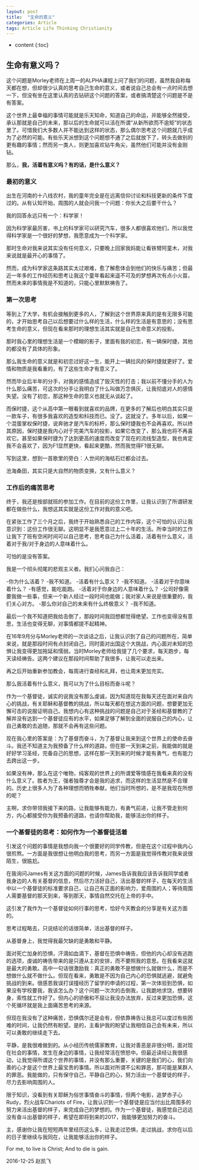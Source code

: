 ```yaml
---
layout: post
title:  "生命的意义"
categories: Article
tags: Article Life Thinking Christianity
---
```


* content
{:toc}

## 生命有意义吗？

这个问题是Morley老师在上周一的ALPHA课程上问了我们的问题，虽然我自称每天都在想，但却很少认真的思考自己生命的意义，或者说自己总会有一点时间去想一下，但没有坐在这里认真的去钻研这个问题的答案，或者搞清楚这个问题是不是有答案。

这个世界上最幸福的事情可能就是乐天知命，知道自己的命运，并能够全然接受，承认那就是自己的未来，那以后的生命就可以活在所谓“从新所欲而不逾矩”的状态里了。可惜我们大多数人并不能达到这样的状态，那么偶尔思考这个问题就几乎成为了必然的可能。有些乐天派想到这个问题想不通了之后就放下了，转头去做别的更有趣的事情；然而另一类人，则更加喜欢钻牛角尖，虽然他们可能并没有金刚钻。

那么，**我，活着有意义吗？有的话，是什么意义？**

### 最初的意义

出生在河南的十八线农村，我的童年完全是在远离信仰讨论和科技更新的条件下度过的。从有认知开始，周围的人就会问我一个问题：你长大之后要干什么？

我的回答永远只有一个：科学家！

因为科学家最厉害，书上的科学家可以研究汽车，很多人都很喜欢他们，所以我觉得科学家是一个很好的梦想，我愿意成为一个科学家。

那时生命对我来说其实没有任何意义，只要晚上回家我妈能让看铁臂阿童木，对我来说就是最开心的事情了。


然而，成为科学家这条路其实太过艰难，愈了解愈体会到他们的快乐与痛苦；但最近一年多的工作经历和思考让我这个童年看起来遥不可及的梦想再次有点小火苗，然而未来的事情我是不知道的，只能心里默默祷告了。

### 第一次思考

等到上了大学，有机会接触到更多的人，了解到这个世界原来真的是有无限多可能的，才开始思考自己以后想要过什么样的生活，什么样的生活是有意思的；没有思考生命的意义，但现在看来那时的理想生活其实就是自己生命意义的投影。

那时我心里的理想生活是一个模糊的影子，里面有我的初恋，有一辆保时捷，其他的都没有了具体的形象。

那么我生命的意义就是和初恋过好这一生，能开上一辆拉风的保时捷就更好了。爱情和物质是我看重的，有了这些生命才有意义了。

然而毕业后半年的分手，对我的感情造成了毁灭性的打击；我以前不懂分手的人为什么那么痛苦，可这次的分手让我明白了什么叫做万念俱灰，让我彻底对人的感情失望。没有了初恋，那这种生命的意义也就无从谈起了。

而保时捷，这个从高中第一眼看到就喜欢的品牌，在更多的了解后也明白其实只是一款车子，有很多我喜欢的造型和科技而已。没了。这就没了。多年以后，如果一个混蛋掌权保时捷，说奔驰才是汽车的标杆，那么保时捷我也不会再喜欢。所以终其原因，保时捷是我内心对于完美汽车的投影，如果它改变了，那么我也将不再喜欢它。甚至如果保时捷为了达到更高的速度而改变了现在的流线型造型，我也肯定我不会喜欢了，因为F1显然更快，看起来更酷，然而我觉得F1很无聊。

写到这里，想到一首歌里的旁白：人世间的海枯石烂都会过去。

沧海桑田，其实只是大自然的物质变换，又有什么意义？

### 工作后的痛苦思考


终于，我还是按部就班的参加工作。在目前的这份工作里，让我认识到了所谓研发都在做些什么，我想这其实就是这份工作对我的意义吧。

在紧张工作了三个月之后，我终于开始熟悉自己的工作内容，这个可怕的认识让我意识到：这份工作很无聊。这明显不是我愿意过上二十年的生活。所幸当时的工作让我下了班有空闲时间可以自己思考，思考自己为什么活着，活着有什么意义，活着对于我/对于身边的人意味着什么。

可怕的是没有答案。

我是一个彻头彻尾的悲观主义者。我扪心问我自己：

-你为什么活着？
-我不知道。
-活着有什么意义？
-我不知道。
-活着对于你意味着什么？
-有感觉，能吃能跑。
-活着对于你身边的人意味着什么？
-公司好像需要我做一些事，但来一个新人经过一段时间也能做；我对家人来说是很重要的，我们关心对方。
-那么你对自己的未来有什么终极意义？
-我不知道。

最后一个我不知道把我给击倒了，那段时间我回想都觉得绝望。工作也变得没有意思，生活也变得无聊，对事情都提不起精神。

在16年9月分与Morley老师的一次谈话之后，让我认识到了自己的问题所在，简单来说，就是那段时间有点封闭自己，同时面对出国这个大挑战，内心面对未知的恐惧让我变得更加拖延和懦弱。当时Morley老师给我提了几个要求，每天跑步，每天读经祷告。这两个建议在那段时间帮助了我很多，让我可以走出来。

再之后开始重新参加教会，每周进行查经和礼拜，也让周末更加充实。

那么我活着有什么意义，我可以为了什么目标而奋斗呢？

作为一个基督徒，诚实的说我没有那么虔诚，因为知道现在我每天还在面对来自内心的挑战，有关耶稣和基督教的挑战，所以每天都在想这方面的问题，想要更加无懈可击的说服证明自己。我想内心有这种挑战的问题是自己对于圣经和基督教的了解并没有达到一个基督徒应有的水平，如果足够了解到全面的说服自己的内心，让自己勇敢的去追随，那就不会再有这些问题。

现在我心里的答案是：为了基督而奋斗，为了基督让我来到这个世界上的使命去奋斗。我还不知道主为我预备了什么样的道路，但在那一天到来之前，我能做的就是好好学习圣经，完备自己的思想，这样在那一天到来的时候才能有勇气，也有能力去跨出这一步。

如果没有神，那么在这个唯物，纯客观的世界上的所谓爱等情感在我看来真的没有什么意义了。胜者为王，强者独尊才会是我的追求，而这样的生活显然是不合理的。历史上很多人为了各种理想而牺牲奉献，他们当时所想的，是不是我现在所想的呢？

主啊，求你带领我接下来的路，让我能够有能力，有勇气前进，让我不管走到何方，内心都接受你为我预备的道路，也请你帮助我，能够活出你的样子。

### 一个基督徒的思考：如何作为一个基督徒活着

引发这个问题的事情是我想向我一个很要好的同学传教，但是在这个过程中我内心很煎熬。一方面是我很想让他明白我的思考，而另一方面是我觉得传教对我来说很陌生，很尴尬。

在我询问James有关这方面的问题的时候，James告诉我我应该告诉我同学或者我身边的人有关基督的信息，然后尽力活好自己，活出基督的样子，在每天的生活中以一个基督徒的标准要求自己，让自己有正面的影响力，爱周围的人；等待周围人需要基督的那天到来，等到那天，事情自然交托在上帝的手中。

这引发了我作为一个基督徒如何行事的思考，恰好今天教会的分享是有关这方面的。

思考过程略去，只说结论的话很简单，活出基督的样子。

从基督身上，我觉得我最欠缺的是勇敢和平静。

面对死亡加身的恐惧，汗滴如血滴下，基督在恐惧中祷告，但他的内心却没有逃跑的选项，虔诚的祷告带来的是只遵从主的安排，而不要照我的意思。在我看来这就是最大的勇敢。高中一句话很激励我：真正的勇敢不是想做什么就做什么，而是不想做什么就不做什么。但现在看来，勇敢是不因为自己内心的恐惧就逃避，就避免挑战的到来。很感恩我误打误撞经历了留学的申请的过程，第一次体验到恐惧，如果没有学校要我，我该怎么办？这个问题一次次的击倒我，让我跪地求饶，想要转身，索性就工作好了。但内心的骄傲和不屈让我没办法放弃，反过来更加恐惧，这个死循环就是我上面痛苦思考的来源。

但现在我没有了这种痛苦，恐惧偶尔还是会有，但依靠祷告让我总可以度过有些困难的时间，让我仍然有盼望。是的，主看护我的盼望让我相信自己会有未来，所以可以勇敢的继续走下去。

平静，是我很难做到的。从小经历传统儒家教育，让我对善恶是非很分明，面对现在社会的事情，发生在身边的事情，让我经常活在愤怒中。但最近读经让我很感动，让我觉得所谓这个世界的事情，并没有那么重要，关键的是我们的心，我们向善的心才是这个世界上最宝贵的事情。所以面对所谓不公和罪恶，那可能是某群人的罪恶。我能做的，只有保守自己，平静自己的心，努力活出一个基督徒的样子，尽力去影响周围的人。

限于知识，没看到有关耶稣为俗世事情奋斗的事情，但两个电影，追梦赤子心Rudy，烈火战车Chariots of Fire，让我认识到一个基督徒是应当付出比周围多的努力来活出基督的样子，来完成自己的梦想的。作为一个基督徒，我感觉自己远远没有奋斗出基督的样子，希望在即将到来的2017，我能够更加努力的奋斗。

主，感谢你让我在短短两年里经历这么多，让我走过恐惧，走过挑战，求你在以后的日子里继续与我同在，让我能够活出你的样子。

For me, to live is Christ; And to die is gain.

2016-12-25 赵凯飞

















